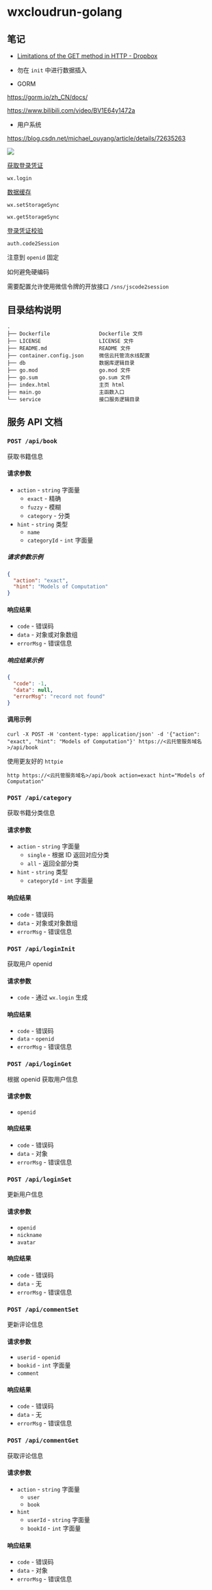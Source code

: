 # wxcloudrun-golang



## 笔记

- [Limitations of the GET method in HTTP - Dropbox](https://dropbox.tech/developers/limitations-of-the-get-method-in-http)



- 勿在 `init` 中进行数据插入



- GORM

https://gorm.io/zh_CN/docs/

https://www.bilibili.com/video/BV1E64y1472a



- 用户系统

https://blog.csdn.net/michael_ouyang/article/details/72635263

![](https://res.wx.qq.com/wxdoc/dist/assets/img/api-login.2fcc9f35.jpg)



<u>获取登录凭证</u>

`wx.login`



<u>数据缓存</u>

`wx.setStorageSync` 

`wx.getStorageSync`



<u>登录凭证校验</u>

`auth.code2Session`

注意到 `openid` 固定

如何避免硬编码

需要配置允许使用微信令牌的开放接口 `/sns/jscode2session`



## 目录结构说明

~~~
.
├── Dockerfile                Dockerfile 文件
├── LICENSE                   LICENSE 文件
├── README.md                 README 文件
├── container.config.json     微信云托管流水线配置
├── db                        数据库逻辑目录
├── go.mod                    go.mod 文件
├── go.sum                    go.sum 文件
├── index.html                主页 html 
├── main.go                   主函数入口
└── service                   接口服务逻辑目录
~~~



## 服务 API 文档

### `POST /api/book`

获取书籍信息

#### 请求参数

- `action` - `string` 字面量
  - `exact` - 精确
  - `fuzzy` - 模糊
  - `category` - 分类
- `hint` - `string` 类型
  - `name`
  - `categoryId` - `int` 字面量

##### 请求参数示例

```json
{
  "action": "exact",
  "hint": "Models of Computation"
}
```

#### 响应结果

- `code` - 错误码
- `data` - 对象或对象数组
- `errorMsg` - 错误信息

##### 响应结果示例

```json
{
  "code": -1,
  "data": null,
  "errorMsg": "record not found"
}
```

#### 调用示例

```
curl -X POST -H 'content-type: application/json' -d '{"action": "exact", "hint": "Models of Computation"}' https://<云托管服务域名>/api/book
```

使用更友好的 `httpie`

```
http https://<云托管服务域名>/api/book action=exact hint="Models of Computation"
```

### `POST /api/category`

获取书籍分类信息

#### 请求参数

- `action` - `string` 字面量
  - `single` - 根据 ID 返回对应分类
  - `all` - 返回全部分类
- `hint` - `string` 类型
  - `categoryId` - `int` 字面量

#### 响应结果

- `code` - 错误码
- `data` - 对象或对象数组
- `errorMsg` - 错误信息

### `POST /api/loginInit`

获取用户 openid

#### 请求参数

- `code` - 通过 `wx.login` 生成

#### 响应结果

- `code` - 错误码
- `data` - `openid`
- `errorMsg` - 错误信息

### `POST /api/loginGet`

根据 openid 获取用户信息

#### 请求参数

- `openid`

#### 响应结果

- `code` - 错误码
- `data` - 对象
- `errorMsg` - 错误信息

### `POST /api/loginSet`

更新用户信息

#### 请求参数

- `openid`
- `nickname`
- `avatar`

#### 响应结果

- `code` - 错误码
- `data` - 无
- `errorMsg` - 错误信息

### `POST /api/commentSet`

更新评论信息

#### 请求参数

- `userid` - `openid`
- `bookid` - `int` 字面量
- `comment`

#### 响应结果

- `code` - 错误码
- `data` - 无
- `errorMsg` - 错误信息

### `POST /api/commentGet`

获取评论信息

#### 请求参数

- `action` - `string` 字面量
  - `user`
  - `book`
- `hint`
  - `userId` - `string` 字面量
  - `bookId` - `int` 字面量

#### 响应结果

- `code` - 错误码
- `data` - 对象
- `errorMsg` - 错误信息